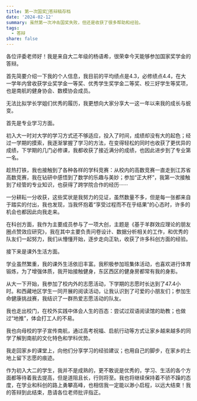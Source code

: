 ```yaml
---
title: 第一次国奖🧃答辩稿存档
date: '2024-02-12'
summary: 虽然第一次冲击国奖失败，但还是收获了很多帮助和经验。
tags:
  - 答辩
share: false
---
```


各位评委老师好！我是来自大二年级的杨语希，很荣幸今天能够参加国家奖学金的答辩。

首先简要介绍一下我的个人信息，我目前的平均绩点是4.3，必修绩点4.4，在大一学年内曾收获学业奖学金一等奖、优秀学生奖学金二等奖、校三好学生等奖项，也是南航的健身协会、数模协会成员。

无法比拟学长学姐们优秀的履历，我更想向大家分享大一这一年以来我的成长与蜕变。

首先是专业学习方面。

初入大一时对大学的学习方式还不够适应，投入了时间，成绩却没有大的起色；经过一学期的摸索，我逐渐掌握了学习的方法，在变得轻松的同时也收获了更优异的成绩，下学期的几门必修课，我都收获了接近满分的成绩，也因此进步到了专业第一名。

趁热打铁，我也接触到了各种各样的学科竞赛：从校内的高数竞赛一直走到江苏省高数竞赛，我在钻研中感悟到了数学的乐趣与美妙；参加“正大杯”，我第一次接触到了经管的专业知识，也获得了跨学院合作的经历······

一分耕耘一分收获，这些奖状是我努力的见证，虽然数量不多，但是每一张都来自于踏实的付出，我也发现，当我怀抱着“享受过程而不在乎结果”的心态时，许多的机会也都因此向我走来。

在科创方面，我作为主要成员参与了一项大创，主题是《基于羊群效应理论的朋友圈点赞效应研究》，我在其中主要负责问卷设计、数据分析相关的工作，和优秀的队友们一起努力，我们从懵懂开始，逐步走向正轨，收获了许多科创方面的经验。

接下来是课外生活方面。

学业虽然繁重，我的课外生活依旧丰富。我积极参加班集体活动，也喜欢进行体育锻炼，为了增强体质，我开始接触健身，东区西区的健身房都常有我的身影。

从大一下开始，我参加了校内外的志愿活动，下学期的志愿时长达到了47.4小时。和西藏地区学生一同开展的阅读活动，让我认识到了可爱的小朋友们；参加生命健康挑战赛，我结识了一群热爱志愿活动的队友。

我也走出校门，在校外实践中体会人生的百态：尝试过双语阅读馆的助教；也做过“地推”，体会打工人的不易。

我也向母校的学子宣传南航，通过高考祝福、启航行动等方式让家乡越来越多的同学了解到南航的文化特色和学科优势。

我走回家乡的课堂上，向他们分享学习的经验建议；也用自己的脚步，在家乡的土地上留下志愿的痕迹。

作为初入大二的学生，我并不是成熟的，更不敢说是优秀的，学习、生活的各个方面都等待着我去提高，但是道阻且长，行则将至。我也将继续保持着不骄不躁的态度，在学业和科创的路上勇攀高峰，也相信我一定能以渺小启程，以远大结束！我的答辩到此结束，恳请各位老师批评指正。